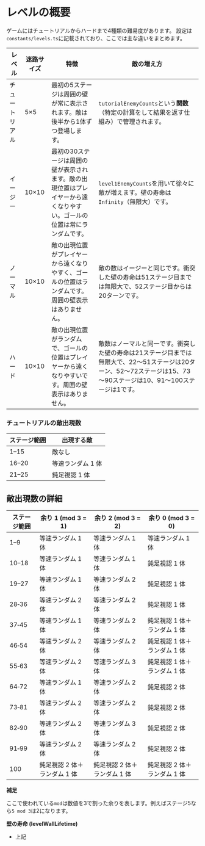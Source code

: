 # レベルの概要

ゲームにはチュートリアルからハードまで4種類の難易度があります。
設定は`constants/levels.ts`に記載されており、ここでは主な違いをまとめます。

| レベル | 迷路サイズ | 特徴 | 敵の増え方 |
| ----- | ---------- | ---- | --------- |
| チュートリアル | 5×5 | 最初の5ステージは周囲の壁が常に表示されます。敵は後半から1体ずつ登場します。 | `tutorialEnemyCounts`という**関数**（特定の計算をして結果を返す仕組み）で管理されます。 |
| イージー | 10×10 | 最初の30ステージは周囲の壁が表示されます。敵の出現位置はプレイヤーから遠くなりやすい。ゴールの位置は常にランダムです。 | `level1EnemyCounts`を用いて徐々に敵が増えます。壁の寿命は`Infinity`（無限大）です。 |
| ノーマル | 10×10 | 敵の出現位置がプレイヤーから遠くなりやすく、ゴールの位置はランダムです。周囲の壁表示はありません。 | 敵の数はイージーと同じです。衝突した壁の寿命は51ステージ目までは無限大で、52ステージ目からは20ターンです。 |
| ハード | 10×10 | 敵の出現位置がランダムで、ゴールの位置はプレイヤーから遠くなりやすいです。周囲の壁表示はありません。 | 敵数はノーマルと同一です。衝突した壁の寿命は21ステージ目までは無限大で、22～51ステージは20ターン、52～72ステージは15、73～90ステージは10、91～100ステージは1です。 |

### チュートリアルの敵出現数

| ステージ範囲 | 出現する敵 |
| ------------ | ---------- |
| 1–15          | 敵なし |
| 16–20          | 等速ランダム 1 体 |
| 21–25        | 鈍足視認 1 体 |

## 敵出現数の詳細

| ステージ範囲 | 余り 1 (mod 3 = 1)           | 余り 2 (mod 3 = 2)           | 余り 0 (mod 3 = 0)           |
| ------------ | ---------------------------- | ---------------------------- | ---------------------------- |
| 1–9          | 等速ランダム 1 体            | 等速ランダム 1 体            | 等速ランダム 1 体            |
| 10–18        | 等速ランダム 1 体            | 等速ランダム 1 体            | 鈍足視認 1 体                |
| 19–27        | 等速ランダム 1 体            | 等速ランダム 2 体            | 鈍足視認 1 体                |
| 28‐36        | 等速ランダム 2 体            | 等速ランダム 2 体            | 鈍足視認 1 体                |
| 37‐45        | 等速ランダム 1 体            | 等速ランダム 2 体            | 鈍足視認 1 体＋ランダム 1 体 |
| 46‐54        | 等速ランダム 2 体            | 等速ランダム 2 体            | 鈍足視認 1 体＋ランダム 1 体 |
| 55‐63        | 等速ランダム 2 体            | 等速ランダム 3 体            | 鈍足視認 1 体＋ランダム 1 体 |
| 64‐72        | 等速ランダム 1 体            | 等速ランダム 2 体            | 鈍足視認 2 体                |
| 73‐81        | 等速ランダム 2 体            | 等速ランダム 2 体            | 鈍足視認 2 体                |
| 82‐90        | 等速ランダム 2 体            | 等速ランダム 3 体            | 鈍足視認 2 体                |
| 91‐99        | 等速ランダム 2 体            | 等速ランダム 2 体            | 鈍足視認 2 体                |
| 100          | 鈍足視認 2 体＋ランダム 1 体 | 鈍足視認 2 体＋ランダム 1 体 | 鈍足視認 2 体＋ランダム 1 体 |
**補足**

ここで使われている`mod`は数値を3で割った余りを表します。例えばステージ5なら`5 mod 3`は2になります。


**壁の寿命 (levelWallLifetime)**

- 上記
